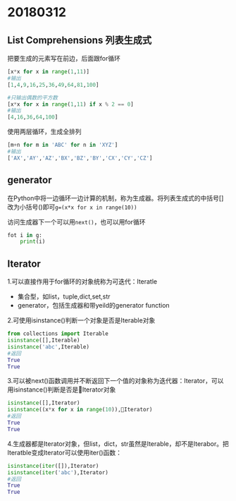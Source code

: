 # 20180312

## List Comprehensions 列表生成式

把要生成的元素写在前边，后面跟for循环

```Python
[x*x for x in range(1,11)]
#输出
[1,4,9,16,25,36,49,64,81,100]

#只输出偶数的平方数
[x*x for x in range(1,11) if x % 2 == 0]
#输出
[4,16,36,64,100]
```

使用两层循环，生成全排列

```Python
[m+n for m in 'ABC' for n in 'XYZ']
#输出
['AX','AY','AZ','BX','BZ','BY','CX','CY','CZ']
```

## generator

在Python中将一边循环一边计算的机制，称为生成器。将列表生成式的中括号[]改为小括号()即可`g=(x*x for x in range(10))`

访问生成器下一个可以用`next()`，也可以用for循环

```Python
fot i in g:
    print(i)
```

## Iterator

1.可以直接作用于for循环的对象统称为可迭代：Iteratle

* 集合型，如list，tuple,dict,set,str
* generator，包括生成器和带yeild的generator function

2.可使用isinstance()判断一个对象是否是Iterable对象

```Python
from collections import Iterable
isinstance([],Iterable)
isinstance('abc',Iterable)
#返回
True
True
```

3.可以被next()函数调用并不断返回下一个值的对象称为迭代器：Iterator，可以用isinstance()判断是否是Iterator对象

```Python
isinstance([],Iterator)
isinstance((x*x for x in range(10)),Iterator)
#返回
True
True
```

4.生成器都是Iterator对象，但list，dict，str虽然是Iterable，却不是Iterabor。把Iteratble变成Iterator可以使用iter()函数：

```Python
isinstance(iter([]),Iterator)
isinstance(iter('abc'),Iterator)
#返回
True
True
```